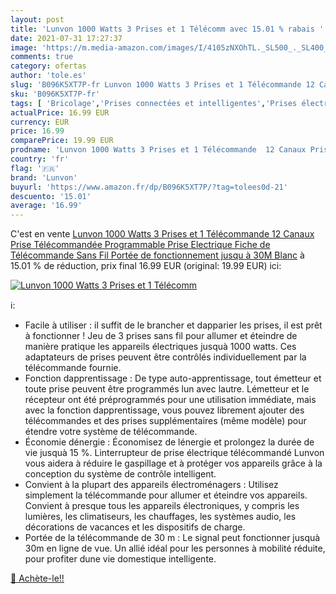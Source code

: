 ```yaml
---
layout: post
title: 'Lunvon 1000 Watts 3 Prises et 1 Télécomm avec 15.01 % rabais '
date: 2021-07-31 17:27:37
image: 'https://m.media-amazon.com/images/I/4105zNXOhTL._SL500_._SL400_.jpg'
comments: true
category: ofertas
author: 'tole.es'
slug: 'B096K5XT7P-fr Lunvon 1000 Watts 3 Prises et 1 Télécommande 12 Canaux...'
sku: 'B096K5XT7P-fr'
tags: [ 'Bricolage','Prises connectées et intelligentes','Prises électriques et accessoires','lunvon','Électricité', ]
actualPrice: 16.99 EUR
currency: EUR
price: 16.99
comparePrice: 19.99 EUR
prodname: 'Lunvon 1000 Watts 3 Prises et 1 Télécommande  12 Canaux Prise Télécommandée Programmable  Prise Electrique Fiche de Télécommande Sans Fil Portée de fonctionnement jusqu à 30M  Blanc'
country: 'fr'
flag: '🇫🇷'
brand: 'Lunvon'
buyurl: 'https://www.amazon.fr/dp/B096K5XT7P/?tag=tolees0d-21'
descuento: '15.01'
average: '16.99'
---
```


C'est en vente [Lunvon 1000 Watts 3 Prises et 1 Télécommande  12 Canaux Prise Télécommandée Programmable  Prise Electrique Fiche de Télécommande Sans Fil Portée de fonctionnement jusqu à 30M  Blanc](https://www.amazon.fr/dp/B096K5XT7P/?tag=tolees0d-21)  à  15.01 % de réduction, prix final  16.99 EUR (original: 19.99 EUR) ici:

[![Lunvon 1000 Watts 3 Prises et 1 Télécomm](https://m.media-amazon.com/images/I/4105zNXOhTL._SL500_._SL400_.jpg)](https://www.amazon.fr/dp/B096K5XT7P/?tag=tolees0d-21)

ℹ️:

- Facile à utiliser : il suffit de le brancher et dapparier les prises, il est prêt à fonctionner ! Jeu de 3 prises sans fil pour allumer et éteindre de manière pratique les appareils électriques jusquà 1000 watts. Ces adaptateurs de prises peuvent être contrôlés individuellement par la télécommande fournie.
- Fonction dapprentissage : De type auto-apprentissage, tout émetteur et toute prise peuvent être programmés lun avec lautre. Lémetteur et le récepteur ont été préprogrammés pour une utilisation immédiate, mais avec la fonction dapprentissage, vous pouvez librement ajouter des télécommandes et des prises supplémentaires (même modèle) pour étendre votre système de télécommande.
- Économie dénergie : Économisez de lénergie et prolongez la durée de vie jusquà 15 %. Linterrupteur de prise électrique télécommandé Lunvon vous aidera à réduire le gaspillage et à protéger vos appareils grâce à la conception du système de contrôle intelligent.
- Convient à la plupart des appareils électroménagers : Utilisez simplement la télécommande pour allumer et éteindre vos appareils. Convient à presque tous les appareils électroniques, y compris les lumières, les climatiseurs, les chauffages, les systèmes audio, les décorations de vacances et les dispositifs de charge.
- Portée de la télécommande de 30 m : Le signal peut fonctionner jusquà 30m en ligne de vue. Un allié idéal pour les personnes à mobilité réduite, pour profiter dune vie domestique intelligente.

[🛒 Achète-le!!](https://www.amazon.fr/dp/B096K5XT7P/?tag=tolees0d-21)

